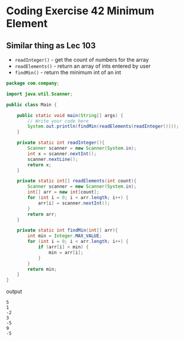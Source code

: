 # Coding Exercise 42 Minimum Element

## Similar thing as Lec 103
* `readInteger()` - get the count of numbers for the array
* `readElements()` - return an array of ints entered by user
* `findMin()` - return the minimum int of an int

```java
package com.company;

import java.util.Scanner;

public class Main {

    public static void main(String[] args) {
	    // Write your code here
        System.out.println(findMin(readElements(readInteger())));
    }

    private static int readInteger(){
        Scanner scanner = new Scanner(System.in);
        int x = scanner.nextInt();
        scanner.nextLine();
        return x;
    }

    private static int[] readElements(int count){
        Scanner scanner = new Scanner(System.in);
        int[] arr = new int[count];
        for (int i = 0; i < arr.length; i++) {
            arr[i] = scanner.nextInt();
        }
        return arr;
    }

    private static int findMin(int[] arr){
        int min = Integer.MAX_VALUE;
        for (int i = 0; i < arr.length; i++) {
            if (arr[i] < min) {
                min = arr[i];
            }
        }
        return min;
    }
}
```
output
```
5
1
-2
3
-5
9
-5
```
